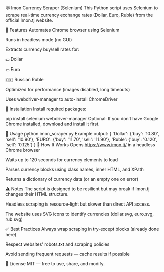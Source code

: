 🕸️ Imon Currency Scraper (Selenium)
This Python script uses Selenium to scrape real-time currency exchange rates (Dollar, Euro, Ruble) from the official Imon.tj website.

📌 Features
Automates Chrome browser using Selenium

Runs in headless mode (no GUI)

Extracts currency buy/sell rates for:

💵 Dollar

💶 Euro

🇷🇺 Russian Ruble

Optimized for performance (images disabled, long timeouts)

Uses webdriver-manager to auto-install ChromeDriver

🔧 Installation
Install required packages:

pip install selenium webdriver-manager
Optional: If you don’t have Google Chrome installed, download and install it first.

🚀 Usage
python imon_scraper.py
Example output:
{
  'Dollar': {'buy': '10.80', 'sell': '10.90'},
  'EURO': {'buy': '11.70', 'sell': '11.90'},
  'Ruble': {'buy': '0.120', 'sell': '0.125'}
}
🧠 How It Works
Opens https://www.imon.tj/ in a headless Chrome browser

Waits up to 120 seconds for currency elements to load

Parses currency blocks using class names, inner HTML, and XPath

Returns a dictionary of currency data (or an empty one on error)

⚠️ Notes
The script is designed to be resilient but may break if Imon.tj changes their HTML structure.

Headless scraping is resource-light but slower than direct API access.

The website uses SVG icons to identify currencies (dollar.svg, euro.svg, rub.svg)

✅ Best Practices
Always wrap scraping in try-except blocks (already done here)

Respect websites' robots.txt and scraping policies

Avoid sending frequent requests — cache results if possible

📜 License
MIT — free to use, share, and modify.

